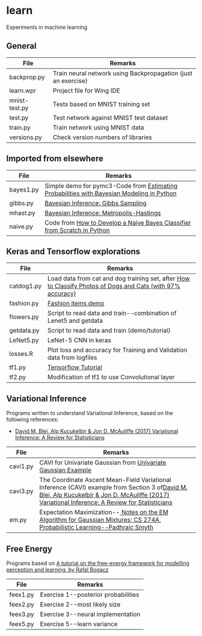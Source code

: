 # learn
Experiments in machine learning

## General

| File  | Remarks |
|---------------|--------------------------------------------|
| backprop.py | Train neural network using Backpropagation (just an exercise) |
| learn.wpr | Project file for Wing IDE |
| mnist-test.py | Tests based on MNIST training set |
| test.py  | Test network against MNIST test dataset |
| train.py      | Train network using MNIST data |
| versions.py |Check version numbers of libraries|

## Imported from elsewhere

| File  | Remarks |
|-------------------------|------------------------------------------------------------------------------------|
| bayes1.py |Simple  demo for pymc3-Code from [Estimating Probabilities with Bayesian Modeling in Python](https://towardsdatascience.com/estimating-probabilities-with-bayesian-modeling-in-python-7144be007815)|
| gibbs.py |  [Bayesian Inference: Gibbs Sampling](http://www2.bcs.rochester.edu/sites/jacobslab/cheat_sheets.html) |
| mhast.py | [Bayesian Inference: Metropolis-Hastings](http://www2.bcs.rochester.edu/sites/jacobslab/cheat_sheets.html)|
| naive.py | Code from [How to Develop a Naive Bayes Classifier from Scratch in Python](https://machinelearningmastery.com/classification-as-conditional-probability-and-the-naive-bayes-algorithm/)|


## Keras and Tensorflow explorations

| File  | Remarks |
|---------------|--------------------------------------------|
|catdog1.py|Load data from cat and dog training set, after [How to Classify Photos of Dogs and Cats (with 97% accuracy)](https://machinelearningmastery.com/how-to-develop-a-convolutional-neural-network-to-classify-photos-of-dogs-and-cats/)|
|fashion.py| [Fashion items demo](https://www.tensorflow.org/tutorials/keras/classification)|
|flowers.py|Script to read data and train--combination of Lenet5 and getdata |
|getdata.py|Script to read data and train (demo/tutorial)|
|LeNet5.py|LeNet-5 CNN in keras|
|losses.R|Plot loss and accuracy for Training and Validation data from logfiles|
|tf1.py|[Tensorflow Tutorial](https://www.tensorflow.org/tutorials/quickstart/beginner)|
|tf2.py|Modification of tf1 to use Convolutional layer|

## Variational Inference

Programs written to understand Variational Inference, based on the following references:
 * [David M. Blei, Alp Kucukelbir & Jon D. McAuliffe (2017) Variational Inference: A Review for Statisticians](http://www.cs.columbia.edu/~blei/fogm/2018F/materials/BleiKucukelbirMcAuliffe2017.pdf)
 
| File  | Remarks |
|---------------|-------------------------------------------------------------------------------------------|
|cavi1.py|CAVI for Univariate Gaussian from [Univariate Gaussian Example](https://suzyahyah.github.io/bayesian%20inference/machine%20learning/variational%20inference/2019/03/20/CAVI.html)|
|cavi3.py|The Coordinate Ascent Mean-Field Variational Inference (CAVI) example from Section 3 of[David M. Blei, Alp Kucukelbir & Jon D. McAuliffe (2017) Variational Inference: A Review for Statisticians](http://www.cs.columbia.edu/~blei/fogm/2018F/materials/BleiKucukelbirMcAuliffe2017.pdf)|
|em.py|Expectation Maximization--[ Notes on the EM Algorithm for Gaussian Mixtures: CS 274A, Probabilistic Learning--Padhraic Smyth ](https://www.ics.uci.edu/~smyth/courses/cs274/notes/EMnotes.pdf)|

## Free Energy

Programs based on [A tutorial on the free-energy framework for modelling perception
and learning, by Rafal Bogacz](https://www.sciencedirect.com/science/article/pii/S0022249615000759)

| File  | Remarks |
|---------------|-------------------------------------------------------------------------------------------|
|feex1.py| Exercise 1--posterior probabilities|
|feex2.py| Exercise 2--most likely size|
|feex3.py| Exercise 3--neural implementation|
|feex5.py| Exercise 5--learn variance|
